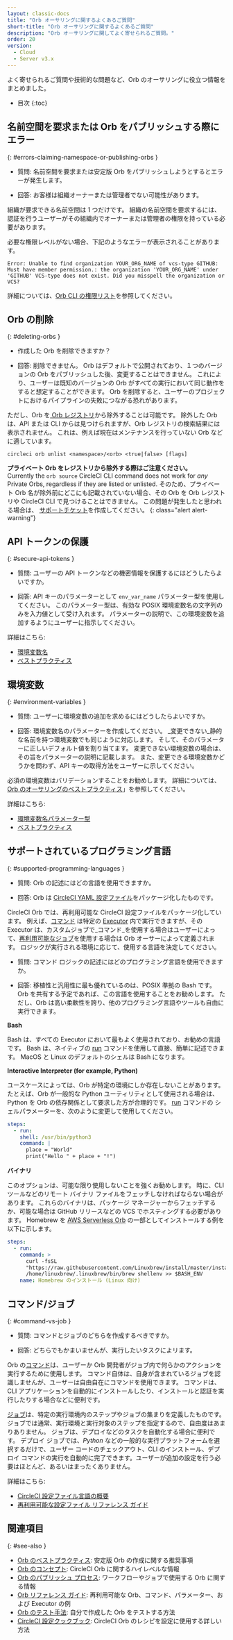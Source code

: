 ```yaml
---
layout: classic-docs
title: "Orb オーサリングに関するよくあるご質問"
short-title: "Orb オーサリングに関するよくあるご質問"
description: "Orb オーサリングに関してよく寄せられるご質問。"
order: 20
version:
  - Cloud
  - Server v3.x
---
```


よく寄せられるご質問や技術的な問題など、Orb のオーサリングに役立つ情報をまとめました。

* 目次
{:toc}

## 名前空間を要求または Orb をパブリッシュする際にエラー
{: #errors-claiming-namespace-or-publishing-orbs }

* 質問: 名前空間を要求または安定版 Orb をパブリッシュしようとするとエラーが発生します。

* 回答: お客様は組織オーナーまたは管理者でない可能性があります。

組織が要求できる名前空間は 1 つだけです。 組織の名前空間を要求するには、認証を行うユーザーがその組織内でオーナーまたは管理者の権限を持っている必要があります。

必要な権限レベルがない場合、下記のようなエラーが表示されることがあります。

```
Error: Unable to find organization YOUR_ORG_NAME of vcs-type GITHUB: Must have member permission.: the organization 'YOUR_ORG_NAME' under 'GITHUB' VCS-type does not exist. Did you misspell the organization or VCS?
```

詳細については、[Orb CLI の権限リスト]({{site.baseurl}}/2.0/orb-author-intro/#permissions-matrix)を参照してください。

## Orb の削除
{: #deleting-orbs }

* 作成した Orb を削除できますか？

* 回答: 削除できません。 Orb はデフォルトで公開されており、１つのバージョンの Orb をパブリッシュした後、変更することはできません。 これにより、ユーザーは既知のバージョンの Orb がすべての実行において同じ動作をすると想定することができます。 Orb を削除すると、ユーザーのプロジェクトにおけるパイプラインの失敗につながる恐れがあります。

ただし、Orb を[ Orb レジストリ](https://circleci.com/developer/orbs)から除外することは可能です。 除外した Orb は、API または CLI からは見つけられますが、Orb レジストリの検索結果には表示されません。 これは、例えば現在はメンテナンスを行っていない Orb などに適しています。

```
circleci orb unlist <namespace>/<orb> <true|false> [flags]
```

**プライベート Orb をレジストリから除外する際はご注意ください。**
<br/>
Currently the `orb source` CircleCI CLI command does not work for _any_ Private Orbs, regardless if they are listed or unlisted. そのため、プライベート Orb 名が除外前にどこにも記載されていない場合、その Orb を Orb レジストリや CircleCI CLI で見つけることはできません。 この問題が発生したと思われる場合は、 [サポートチケット](https://support.circleci.com/hc/en-us)を作成してください。
{: class="alert alert-warning"}

## API トークンの保護
{: #secure-api-tokens }

* 質問: ユーザーの API トークンなどの機密情報を保護するにはどうしたらよいですか。

* 回答: API キーのパラメーターとして `env_var_name` パラメーター型を使用してください。 このパラメーター型は、有効な POSIX 環境変数名の文字列のみを入力値として受け入れます。 パラメーターの説明で、この環境変数を追加するようにユーザーに指示してください。

詳細はこちら:
* [環境変数名]({{site.baseurl}}/2.0/reusing-config/#environment-variable-name)
* [ベストプラクティス]({{site.baseurl}}/2.0/orbs-best-practices/)

## 環境変数
{: #environment-variables }

* 質問: ユーザーに環境変数の追加を求めるにはどうしたらよいですか。

* 回答: 環境変数名のパラメーターを作成してください。 _変更できない_静的な名前を持つ環境変数でも同じように対応します。 そして、そのパラメーターに正しいデフォルト値を割り当てます。 変更できない環境変数の場合は、その旨をパラメーターの説明に記載します。 また、変更できる環境変数かどうかを問わず、API キーの取得方法をユーザーに示してください。

必須の環境変数はバリデーションすることをお勧めします。 詳細については、[Orb のオーサリングのベストプラクティス]({{site.baseurl}}/2.0/orbs-best-practices/#commands)」を参照してください。

詳細はこちら:
* [環境変数名パラメーター型]({{site.baseurl}}/2.0/reusing-config/#environment-variable-name)
* [ベストプラクティス]({{site.baseurl}}/2.0/orbs-best-practices/)

## サポートされているプログラミング言語
{: #supported-programming-languages }

* 質問: Orb の記述にはどの言語を使用できますか。

* 回答: Orb は [CircleCI YAML 設定ファイル]({{site.baseurl}}/2.0/configuration-reference/)をパッケージ化したものです。

CircleCI Orb では、再利用可能な CircleCI 設定ファイル</a>をパッケージ化しています。 例えば、[コマンド]({{site.baseurl}}/2.0/reusing-config/#authoring-reusable-commands) は特定の [Executor]({{site.baseurl}}/2.0/executor-intro/) 内で実行できますが、その Executor は、カスタムジョブで_コマンド_を使用する場合はユーザーによって、[再利用可能なジョブ]({{site.baseurl}}/2.0/orb-concepts/#%E3%82%B8%E3%83%A7%E3%83%96)を使用する場合は Orb オーサーによって定義されます。 ロジックが実行される環境に応じて、使用する言語を決定してください。

* 質問: コマンド ロジックの記述にはどのプログラミング言語を使用できますか。

* 回答: 移植性と汎用性に最も優れているのは、POSIX 準拠の Bash です。 Orb を共有する予定であれば、この言語を使用することをお勧めします。 ただし、Orb は高い柔軟性を誇り、他のプログラミング言語やツールも自由に実行できます。

**Bash**

Bash は、すべての Executor において最もよく使用されており、お勧めの言語です。 Bash は、ネイティブの [run]({{site.baseurl}}/2.0/configuration-reference/#run) コマンドを使用して直接、簡単に記述できます。 MacOS と Linux のデフォルトのシェルは Bash になります。

**Interactive Interpreter (for example, Python)**

ユースケースによっては、Orb が特定の環境にしか存在しないことがあります。 たとえば、Orb が一般的な Python ユーティリティとして使用される場合は、Python を Orb の依存関係として要求した方が合理的です。 [run]({{site.baseurl}}/2.0/configuration-reference/#run) コマンドの シェルパラメーターを、次のように変更して使用してください。

```yaml
steps:
  - run:
    shell: /usr/bin/python3
    command: |
      place = "World"
      print("Hello " + place + "!")
```

**バイナリ**

このオプションは、可能な限り使用しないことを強くお勧めします。 時に、CLI ツールなどのリモート バイナリ ファイルをフェッチしなければならない場合があります。 これらのバイナリは、パッケージ マネージャーからフェッチするか、可能な場合は GitHub リリースなどの VCS でホスティングする必要があります。 Homebrew を [AWS Serverless Orb](https://circleci.com/developer/ja/orbs/orb/circleci/aws-serverless#commands-install) の一部としてインストールする例を以下に示します。

```yaml
steps:
  - run:
    command: >
      curl -fsSL
      "https://raw.githubusercontent.com/Linuxbrew/install/master/install.sh" | bash
      /home/linuxbrew/.linuxbrew/bin/brew shellenv >> $BASH_ENV
    name: Homebrew のインストール (Linux 向け)
```

## コマンド/ジョブ
{: #command-vs-job }

* 質問: コマンドとジョブのどちらを作成するべきですか。

* 回答: どちらでもかまいませんが、実行したいタスクによリます。

Orb の[コマンド]({{site.baseurl}}/2.0/orb-concepts/#commands)は、ユーザーか Orb 開発者がジョブ内で何らかのアクションを実行するために使用します。 コマンド自体は、自身が含まれているジョブを認識しませんが、ユーザーは自由自在にコマンドを使用できます。 コマンドは、CLI アプリケーションを自動的にインストールしたり、インストールと認証を実行したりする場合などに便利です。

[ジョブ]({{site.baseurl}}/2.0/orb-concepts/#jobs)は、特定の実行環境内のステップやジョブの集まりを定義したものです。 ジョブでは通常、実行環境と実行対象のステップを指定するので、自由度はあまりありません。 ジョブは、デプロイなどのタスクを自動化する場合に便利です。 デプロイ ジョブでは、_Python_ などの一般的な実行プラットフォームを選択するだけで、ユーザー コードのチェックアウト、CLI のインストール、デプロイ コマンドの実行を自動的に完了できます。ユーザーが追加の設定を行う必要はほとんど、あるいはまったくありません。

詳細はこちら:
* [CircleCI 設定ファイル言語の概要]({{site.baseurl}}/2.0/config-intro/)
* [再利用可能な設定ファイル リファレンス ガイド]({{site.baseurl}}/2.0/reusing-config/)


## 関連項目
{: #see-also }
- [Orb のベストプラクティス]({{site.baseurl}}/2.0/orbs-best-practices): 安定版 Orb の作成に関する推奨事項
- [Orb のコンセプト]({{site.baseurl}}/2.0/orb-concepts/): CircleCI Orb に関するハイレベルな情報
- [Orb のパブリッシュ プロセス]({{site.baseurl}}/2.0/creating-orbs/): ワークフローやジョブで使用する Orb に関する情報
- [Orb リファレンス ガイド]({{site.baseurl}}/2.0/reusing-config/): 再利用可能な Orb、コマンド、パラメーター、および Executor の例
- [Orb のテスト手法]({{site.baseurl}}/2.0/testing-orbs/): 自分で作成した Orb をテストする方法
- [CircleCI 設定クックブック]({{site.baseurl}}/2.0/configuration-cookbook/): CircleCI Orb のレシピを設定に使用する詳しい方法
